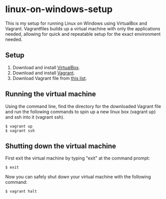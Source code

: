 # linux-on-windows-setup
This is my setup for running Linux on Windows using VirtualBox and Vagrant.  Vagrantfiles builds up a virtual machine with only the applications needed, allowing for quick and repeatable setup for the exact environment needed.

## Setup
1. Download and install [VirtualBox](https://www.virtualbox.org/wiki/Downloads).
2. Download and install [Vagrant](https://www.vagrantup.com/downloads.html).
3. Download Vagrant file from [this list](https://github.com/devroger/Vagrantfiles).

## Running the virtual machine
Using the command line, find the directory for the downloaded Vagrant file and run the following commands to spin up a new linux box (vagrant up) and ssh into it (vagrant ssh).
```
$ vagrant up
$ vagrant ssh
```

## Shutting down the virtual machine
First exit the virtual machine by typing "exit" at the command prompt:
```
$ exit
```
Now you can safely shut down your virtual machine with the following command:

```
$ vagrant halt
```
